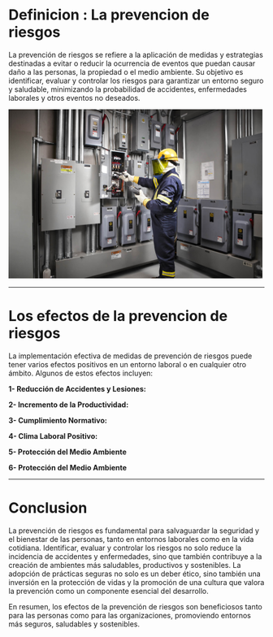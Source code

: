 
# Definicion : La prevencion de riesgos


La prevención de riesgos se refiere a la aplicación de medidas y estrategias destinadas a evitar o reducir la ocurrencia de eventos que puedan causar daño a las personas, la propiedad o el medio ambiente. Su objetivo es identificar, evaluar y controlar los riesgos para garantizar un entorno seguro y saludable, minimizando la probabilidad de accidentes, enfermedades laborales y otros eventos no deseados.

<img src="/3.jpg" alt="foto" width="500px">


***

# Los efectos de la prevencion de riesgos

La implementación efectiva de medidas de prevención de riesgos puede tener varios efectos positivos en un entorno laboral o en cualquier otro ámbito. Algunos de estos efectos incluyen:

  **1- Reducción de Accidentes y Lesiones:**
  
 **2- Incremento de la Productividad:**
 
  **3- Cumplimiento Normativo:** 

   **4- Clima Laboral Positivo:**
   
   **5- Protección del Medio Ambiente**

**6- Protección del Medio Ambiente**
***
# Conclusion

La prevención de riesgos es fundamental para salvaguardar la seguridad y el bienestar de las personas, tanto en entornos laborales como en la vida cotidiana. Identificar, evaluar y controlar los riesgos no solo reduce la incidencia de accidentes y enfermedades, sino que también contribuye a la creación de ambientes más saludables, productivos y sostenibles. La adopción de prácticas seguras no solo es un deber ético, sino también una inversión en la protección de vidas y la promoción de una cultura que valora la prevención como un componente esencial del desarrollo.

   
   
En resumen, los efectos de la prevención de riesgos son beneficiosos tanto para las personas como para las organizaciones, promoviendo entornos más seguros, saludables y sostenibles.
